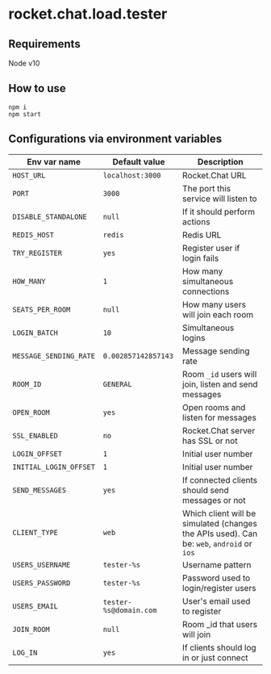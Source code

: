 # rocket.chat.load.tester

## Requirements

Node v10

## How to use

```
npm i
npm start
```

## Configurations via environment variables

Env var name | Default value | Description
------------ | ------------- | -------------
`HOST_URL` | `localhost:3000` | Rocket.Chat URL
`PORT` | `3000` | The port this service will listen to
`DISABLE_STANDALONE` | `null` | If it should perform actions
`REDIS_HOST` | `redis` | Redis URL
`TRY_REGISTER` | `yes` | Register user if login fails
`HOW_MANY` | `1` | How many simultaneous connections
`SEATS_PER_ROOM` | `null` | How many users will join each room
`LOGIN_BATCH` | `10` | Simultaneous logins
`MESSAGE_SENDING_RATE` | `0.002857142857143` | Message sending rate
`ROOM_ID` | `GENERAL` | Room `_id` users will join, listen and send messages
`OPEN_ROOM` | `yes` | Open rooms and listen for messages
`SSL_ENABLED` | `no` | Rocket.Chat server has SSL or not
`LOGIN_OFFSET` | `1` | Initial user number
`INITIAL_LOGIN_OFFSET` | `1` | Initial user number
`SEND_MESSAGES` | `yes` | If connected clients should send messages or not
`CLIENT_TYPE` | `web` | Which client will be simulated (changes the APIs used). Can be: `web`, `android` or `ios`
`USERS_USERNAME` | `tester-%s` | Username pattern
`USERS_PASSWORD` | `tester-%s` | Password used to login/register users
`USERS_EMAIL` | `tester-%s@domain.com` | User's email used to register
`JOIN_ROOM` | `null` | Room _id that users will join
`LOG_IN` | `yes` | If clients should log in or just connect
